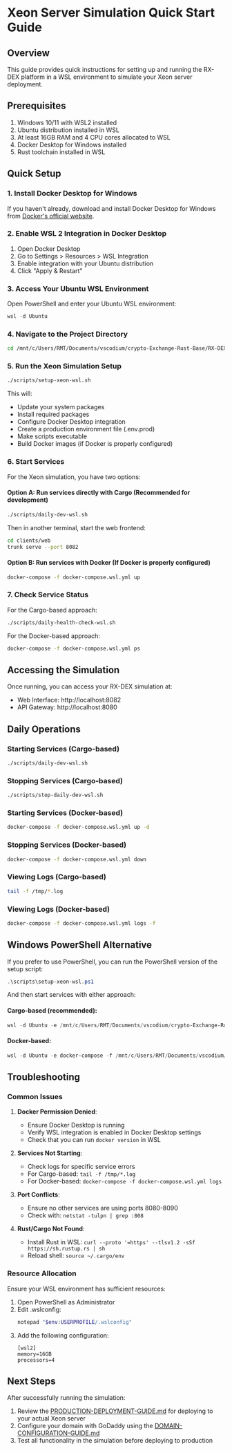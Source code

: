 # Xeon Server Simulation Quick Start Guide

## Overview

This guide provides quick instructions for setting up and running the RX-DEX platform in a WSL environment to simulate your Xeon server deployment.

## Prerequisites

1. Windows 10/11 with WSL2 installed
2. Ubuntu distribution installed in WSL
3. At least 16GB RAM and 4 CPU cores allocated to WSL
4. Docker Desktop for Windows installed
5. Rust toolchain installed in WSL

## Quick Setup

### 1. Install Docker Desktop for Windows

If you haven't already, download and install Docker Desktop for Windows from [Docker's official website](https://www.docker.com/products/docker-desktop).

### 2. Enable WSL 2 Integration in Docker Desktop

1. Open Docker Desktop
2. Go to Settings > Resources > WSL Integration
3. Enable integration with your Ubuntu distribution
4. Click "Apply & Restart"

### 3. Access Your Ubuntu WSL Environment

Open PowerShell and enter your Ubuntu WSL environment:

```powershell
wsl -d Ubuntu
```

### 4. Navigate to the Project Directory

```bash
cd /mnt/c/Users/RMT/Documents/vscodium/crypto-Exchange-Rust-Base/RX-DEX/rx-dex
```

### 5. Run the Xeon Simulation Setup

```bash
./scripts/setup-xeon-wsl.sh
```

This will:
- Update your system packages
- Install required packages
- Configure Docker Desktop integration
- Create a production environment file (.env.prod)
- Make scripts executable
- Build Docker images (if Docker is properly configured)

### 6. Start Services

For the Xeon simulation, you have two options:

#### Option A: Run services directly with Cargo (Recommended for development)

```bash
./scripts/daily-dev-wsl.sh
```

Then in another terminal, start the web frontend:
```bash
cd clients/web
trunk serve --port 8082
```

#### Option B: Run services with Docker (If Docker is properly configured)

```bash
docker-compose -f docker-compose.wsl.yml up
```

### 7. Check Service Status

For the Cargo-based approach:
```bash
./scripts/daily-health-check-wsl.sh
```

For the Docker-based approach:
```bash
docker-compose -f docker-compose.wsl.yml ps
```

## Accessing the Simulation

Once running, you can access your RX-DEX simulation at:
- Web Interface: http://localhost:8082
- API Gateway: http://localhost:8080

## Daily Operations

### Starting Services (Cargo-based)

```bash
./scripts/daily-dev-wsl.sh
```

### Stopping Services (Cargo-based)

```bash
./scripts/stop-daily-dev-wsl.sh
```

### Starting Services (Docker-based)

```bash
docker-compose -f docker-compose.wsl.yml up -d
```

### Stopping Services (Docker-based)

```bash
docker-compose -f docker-compose.wsl.yml down
```

### Viewing Logs (Cargo-based)

```bash
tail -f /tmp/*.log
```

### Viewing Logs (Docker-based)

```bash
docker-compose -f docker-compose.wsl.yml logs -f
```

## Windows PowerShell Alternative

If you prefer to use PowerShell, you can run the PowerShell version of the setup script:

```powershell
.\scripts\setup-xeon-wsl.ps1
```

And then start services with either approach:

#### Cargo-based (recommended):
```powershell
wsl -d Ubuntu -e /mnt/c/Users/RMT/Documents/vscodium/crypto-Exchange-Rust-Base/RX-DEX/rx-dex/scripts/daily-dev-wsl.sh
```

#### Docker-based:
```powershell
wsl -d Ubuntu -e docker-compose -f /mnt/c/Users/RMT/Documents/vscodium/crypto-Exchange-Rust-Base/RX-DEX/rx-dex/docker-compose.wsl.yml up
```

## Troubleshooting

### Common Issues

1. **Docker Permission Denied**:
   - Ensure Docker Desktop is running
   - Verify WSL integration is enabled in Docker Desktop settings
   - Check that you can run `docker version` in WSL

2. **Services Not Starting**:
   - Check logs for specific service errors
   - For Cargo-based: `tail -f /tmp/*.log`
   - For Docker-based: `docker-compose -f docker-compose.wsl.yml logs`

3. **Port Conflicts**:
   - Ensure no other services are using ports 8080-8090
   - Check with: `netstat -tulpn | grep :808`

4. **Rust/Cargo Not Found**:
   - Install Rust in WSL: `curl --proto '=https' --tlsv1.2 -sSf https://sh.rustup.rs | sh`
   - Reload shell: `source ~/.cargo/env`

### Resource Allocation

Ensure your WSL environment has sufficient resources:
1. Open PowerShell as Administrator
2. Edit .wslconfig:
   ```powershell
   notepad "$env:USERPROFILE/.wslconfig"
   ```
3. Add the following configuration:
   ```
   [wsl2]
   memory=16GB
   processors=4
   ```

## Next Steps

After successfully running the simulation:
1. Review the [PRODUCTION-DEPLOYMENT-GUIDE.md](PRODUCTION-DEPLOYMENT-GUIDE.md) for deploying to your actual Xeon server
2. Configure your domain with GoDaddy using the [DOMAIN-CONFIGURATION-GUIDE.md](DOMAIN-CONFIGURATION-GUIDE.md)
3. Test all functionality in the simulation before deploying to production